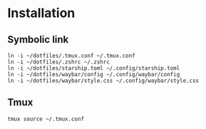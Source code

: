 # Installation

## Symbolic link

```
ln -i ~/dotfiles/.tmux.conf ~/.tmux.conf
ln -i ~/dotfiles/.zshrc ~/.zshrc
ln -i ~/dotfiles/starship.toml ~/.config/starship.toml
ln -i ~/dotfiles/waybar/config ~/.config/waybar/config
ln -i ~/dotfiles/waybar/style.css ~/.config/waybar/style.css
```

## Tmux

```
tmux source ~/.tmux.conf
```

